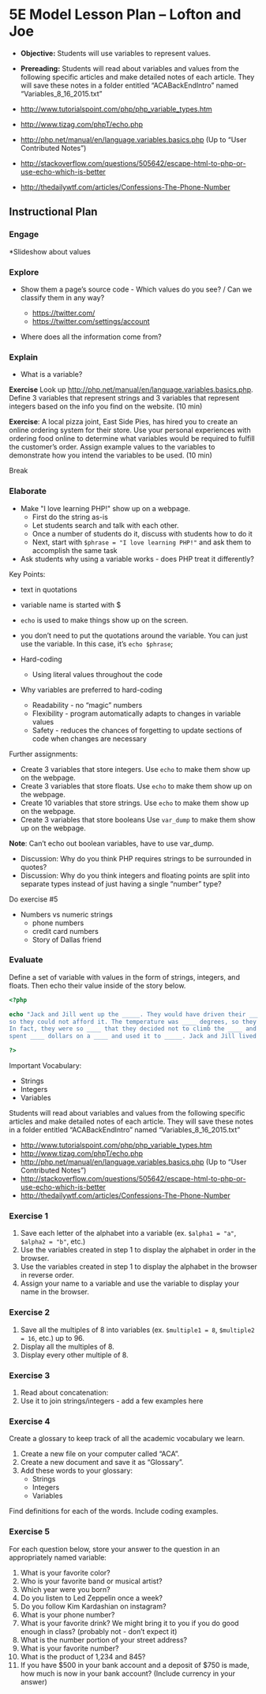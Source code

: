 # 5E Model Lesson Plan – Lofton and Joe
 
* **Objective:** Students will use variables to represent values.
* **Prereading:** Students will read about variables and values from the following specific articles and make detailed notes of each article.
They will save these notes in a folder entitled “ACABackEndIntro” named “Variables_8_16_2015.txt”

* http://www.tutorialspoint.com/php/php_variable_types.htm 
* http://www.tizag.com/phpT/echo.php 
* http://php.net/manual/en/language.variables.basics.php (Up to “User Contributed Notes”)
* http://stackoverflow.com/questions/505642/escape-html-to-php-or-use-echo-which-is-better
* http://thedailywtf.com/articles/Confessions-The-Phone-Number 


## Instructional Plan

### Engage
 
*Slideshow about values

### Explore

* Show them a page’s source code - Which values do you see? / Can we classify them in any way?
    + https://twitter.com/ 
    + https://twitter.com/settings/account



* Where does all the information come from?


### Explain

* What is a variable?

**Exercise** Look up http://php.net/manual/en/language.variables.basics.php.  Define 3 variables that represent strings and 3 variables that represent integers based on the info you find on the website. (10 min)

**Exercise**: A local pizza joint, East Side Pies, has hired you to create an online ordering system for their store. Use your personal experiences with ordering food online to determine what variables would be required to fulfill the customer’s order. Assign example values to the variables to demonstrate how you intend the variables to be used.
(10 min)

Break
 
### Elaborate

* Make "I love learning PHP!" show up on a webpage.
    + First do the string as-is
    + Let students search and talk with each other.
    + Once a number of students do it, discuss with students how to do it 
    + Next, start with `$phrase = "I love learning PHP!"` and ask them to accomplish the same task
* Ask students why using a variable works - does PHP treat it differently?

Key Points:

* text in quotations
* variable name is started with $
* `echo` is used to make things show up on the screen.
* you don’t need to put the quotations around the variable. You can just use the variable. In this case, it’s `echo $phrase`;

* Hard-coding
    + Using literal values throughout the code

* Why variables are preferred to hard-coding
    + Readability - no “magic” numbers
    + Flexibility - program automatically adapts to changes in variable values
    + Safety - reduces the chances of forgetting to update sections of code when changes are necessary

Further assignments:

* Create 3 variables that store integers. Use `echo` to make them show up on the webpage.
* Create 3 variables that store floats. Use `echo` to make them show up on the webpage.
* Create 10 variables that store strings. Use `echo` to make them show up on the webpage.
* Create 3 variables that store booleans Use `var_dump` to make them show up on the webpage.

**Note**: Can’t echo out boolean variables, have to use var_dump.

* Discussion: Why do you think PHP requires strings to be surrounded in quotes?
* Discussion: Why do you think integers and floating points are split into separate
types instead of just having a single “number” type?

Do exercise #5

* Numbers vs numeric strings
    + phone numbers
    + credit card numbers
    + Story of Dallas friend

### Evaluate

Define a set of variable with values in the form of strings, integers, and floats. Then echo their value inside of the story below. 

```php
<?php

echo "Jack and Jill went up the _____. They would have driven their ____, but it cost ____,
so they could not afford it. The temperature was ____ degrees, so they were very ____.
In fact, they were so ____ that they decided not to climb the ____ and instead
spent ____ dollars on a ____ and used it to _____. Jack and Jill lived _____ _____ ______";

?>
```

Important Vocabulary:

* Strings
* Integers
* Variables


Students will read about variables and values from the following specific articles and make detailed notes of each article.
They will save these notes in a folder entitled “ACABackEndIntro” named “Variables_8_16_2015.txt”

* http://www.tutorialspoint.com/php/php_variable_types.htm 
* http://www.tizag.com/phpT/echo.php 
* http://php.net/manual/en/language.variables.basics.php (Up to “User Contributed Notes”)
* http://stackoverflow.com/questions/505642/escape-html-to-php-or-use-echo-which-is-better
* http://thedailywtf.com/articles/Confessions-The-Phone-Number 

### Exercise 1

1. Save each letter of the alphabet into a variable (ex. `$alpha1 = "a"`, `$alpha2 = "b"`, etc.)
2. Use the variables created in step 1 to display the alphabet in order in the browser.
3. Use the variables created in step 1 to display the alphabet in the browser in reverse order.
4. Assign your name to a variable and use the variable to display your name in the browser.

### Exercise 2

1. Save all the multiples of 8 into variables (ex. `$multiple1 = 8`, `$multiple2 = 16`, etc.) up to 96.
2. Display all the multiples of 8. 
3. Display every other multiple of 8.

### Exercise 3

1. Read about concatenation: 
2. Use it to join strings/integers - add a few examples here

### Exercise 4

Create a glossary to keep track of all the academic vocabulary we learn.

1. Create a new file on your computer called “ACA”.
2. Create a new document and save it as “Glossary”.
3. Add these words to your glossary:
    * Strings
    * Integers
    * Variables
    
Find definitions for each of the words. Include coding examples.

### Exercise 5

For each question below, store your answer to the question in an appropriately named variable:

1. What is your favorite color?
2. Who is your favorite band or musical artist?
3. Which year were you born?
4. Do you listen to Led Zeppelin once a week?
5. Do you follow Kim Kardashian on instagram?
6. What is your phone number?
7. What is your favorite drink? We might bring it to you if you do good enough in class? (probably not - don’t expect it)
8. What is the number portion of your street address?
9. What is your favorite number?
10. What is the product of 1,234 and 845?
11. If you have $500 in your bank account and a deposit of $750 is made, how much is now in your bank account? (Include currency in your answer)
